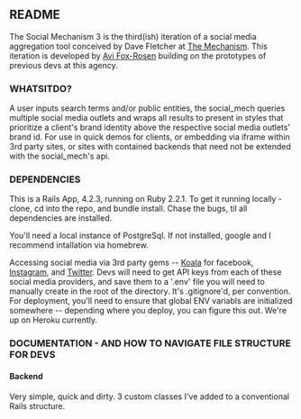 ## README

The Social Mechanism 3 is the third(ish)  iteration of a social media aggregation tool conceived by Dave Fletcher at [The Mechanism](https://github.com/theMechanism). This iteration is developed by [Avi Fox-Rosen](https://github.com/avifoxi) building on the prototypes of previous devs at this agency. 

### WHATSITDO?

A user inputs search terms and/or public entities, the social_mech queries multiple social media outlets and wraps all results to present in styles that prioritize a client's brand identity above the respective social media outlets' brand id. For use in quick demos for clients, or embedding via iframe within 3rd party sites, or sites with contained backends that need not be extended with the social_mech's api.

### DEPENDENCIES

This is a Rails App, 4.2.3, running on Ruby 2.2.1. 
To get it running locally - clone, cd into the repo, and bundle install. 
Chase the bugs, til all dependencies are installed. 

You'll need a local instance of PostgreSql. If not installed, google and I recommend intallation via homebrew. 

Accessing social media via 3rd party gems -- [Koala](https://github.com/arsduo/koala) for facebook, [Instagram](https://github.com/Instagram/instagram-ruby-gem), and [Twitter](https://github.com/sferik/twitter).
Devs will need to get API keys from each of these social media providers, and save them to a '.env' file you will need to manually create in the root of the directory. It's .gitignore'd, per convention. For deployment, you'll need to ensure that global ENV variabls are initialized somewhere -- depending where you deploy, you can figure this out. We're up on Heroku currently. 

### DOCUMENTATION - AND HOW TO NAVIGATE FILE STRUCTURE FOR DEVS
#### Backend
Very simple, quick and dirty. 
3 custom classes I've added to a conventional Rails structure. 

####

